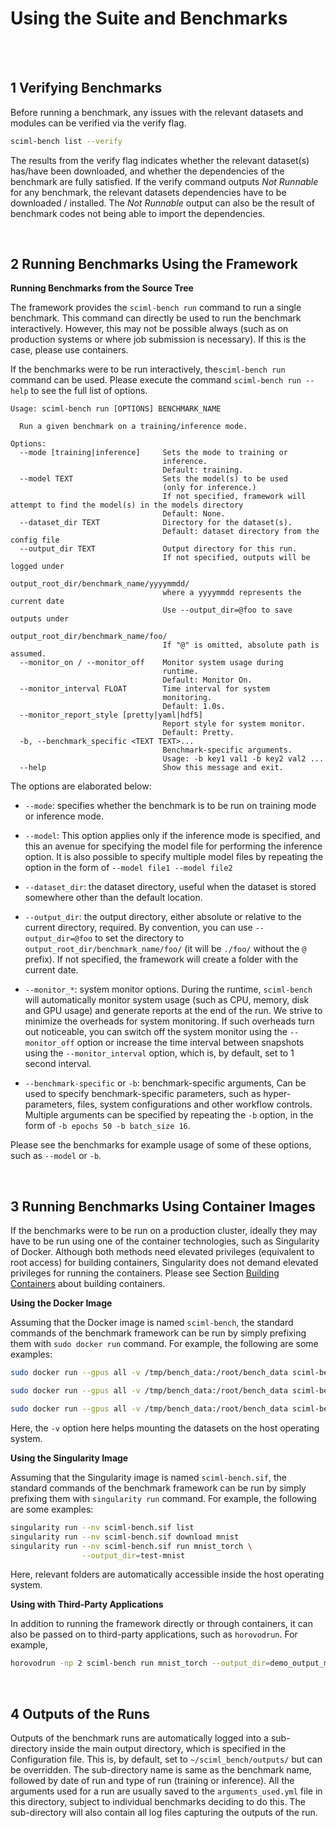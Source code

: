 # Using the Suite and Benchmarks
<br>
<br>

## 1 Verifying Benchmarks

Before running a benchmark,  any issues with the relevant datasets and modules can be verified via the verify flag. 

```sh
sciml-bench list --verify
```

The results from the verify flag indicates whether the relevant dataset(s) has/have been downloaded,  and whether the dependencies of the benchmark are fully satisfied. If the verify command outputs  *Not Runnable* for any benchmark, the relevant datasets dependencies have to be downloaded /  installed. The *Not Runnable*  output can also be the result of benchmark codes not being able to import the dependencies.

<br> 


## 2 Running Benchmarks Using the Framework


**Running Benchmarks from the Source Tree**

The framework provides the `sciml-bench run` command to  run a single benchmark. This command can directly be used to run the benchmark interactively. However, this may not be possible always (such as on production systems or where job submission is necessary). If this is the case, please use containers. 

If the benchmarks were to be run  interactively,  the`sciml-bench run` command  can be used. Please execute the command  `sciml-bench run --help`  to see the full list of options. 


```
Usage: sciml-bench run [OPTIONS] BENCHMARK_NAME

  Run a given benchmark on a training/inference mode.

Options:
  --mode [training|inference]     Sets the mode to training or
                                  inference.
                                  Default: training.
  --model TEXT                    Sets the model(s) to be used 
                                  (only for inference.)
                                  If not specified, framework will attempt to find the model(s) in the models directory
                                  Default: None.    
  --dataset_dir TEXT              Directory for the dataset(s).
                                  Default: dataset directory from the config file
  --output_dir TEXT               Output directory for this run.
                                  If not specified, outputs will be logged under
                                          output_root_dir/benchmark_name/yyyymmdd/
                                  where a yyyymmdd represents the current date
                                  Use --output_dir=@foo to save outputs under
                                          output_root_dir/benchmark_name/foo/
                                  If "@" is omitted, absolute path is assumed.
  --monitor_on / --monitor_off    Monitor system usage during 
                                  runtime.
                                  Default: Monitor On.
  --monitor_interval FLOAT        Time interval for system
                                  monitoring.
                                  Default: 1.0s.
  --monitor_report_style [pretty|yaml|hdf5]
                                  Report style for system monitor.
                                  Default: Pretty.
  -b, --benchmark_specific <TEXT TEXT>...
                                  Benchmark-specific arguments.
                                  Usage: -b key1 val1 -b key2 val2 ...
  --help                          Show this message and exit.

```

The options are elaborated below:

* `--mode`: specifies whether the benchmark is to be run on training mode or inference mode. 
* `--model`: This option applies only if the inference mode is specified, and this an avenue for specifying the model file for 
performing the inference option. It is also possible to specify multiple model files by repeating the option in the form of `--model file1 --model file2`
* `--dataset_dir`: the dataset directory, useful when the dataset is stored somewhere other than the default location.
* `--output_dir`: the output directory, either absolute or relative to the current directory, required. By convention, you can use `--output_dir=@foo` to set the directory to
  `output_root_dir/benchmark_name/foo/` (it will be `./foo/` without the `@` prefix). If not specified, the framework will create a folder with the current date.
* `--monitor_*`: system monitor options. 
  During the runtime, `sciml-bench` will automatically
  monitor system usage (such as CPU, memory, disk and GPU usage) and generate reports at the end of the run. We strive to minimize the overheads for system monitoring. If such overheads turn out noticeable, you can switch off the system monitor using the
  `--monitor_off` option or increase the time interval between snapshots using the 
  `--monitor_interval` option, which is, by default, set to 1 second interval.

* `--benchmark-specific` or `-b`: benchmark-specific arguments,
  Can be used to specify benchmark-specific parameters, such as hyper-parameters, files, system configurations and other workflow controls.  Multiple arguments can be specified by repeating the `-b` option, in the form of `-b epochs 50 -b batch_size 16`. 

Please see the benchmarks for example usage of some of these options, such as `--model` or `-b`. 


<br> 

## 3 Running Benchmarks Using Container Images

If the benchmarks were to be run on a production cluster, ideally they may have to be run using one of the container technologies, such as Singularity of Docker. Although both methods need elevated privileges (equivalent to root access) for building containers, Singularity does not demand elevated privileges for running the containers. Please see Section [Building Containers]() about building containers. 

**Using the Docker Image** 

Assuming that the Docker image is named `sciml-bench`, the standard commands of the benchmark framework can be run by simply prefixing them with `sudo docker run` command. For example, the following are some examples: 

```sh 
sudo docker run --gpus all -v /tmp/bench_data:/root/bench_data sciml-bench list

sudo docker run --gpus all -v /tmp/bench_data:/root/bench_data sciml-bench download mnist

sudo docker run --gpus all -v /tmp/bench_data:/root/bench_data sciml-bench run MNIST_torch --output_dir=test-mnist
```

Here, the `-v` option here helps mounting the datasets on the host operating system. 

**Using the Singularity Image**

Assuming that the Singularity image is named `sciml-bench.sif`, the standard commands of the benchmark framework can be run by simply prefixing them with `singularity run` command. For example, the following are some examples: 

```sh
singularity run --nv sciml-bench.sif list
singularity run --nv sciml-bench.sif download mnist
singularity run --nv sciml-bench.sif run mnist_torch \
                --output_dir=test-mnist
```

Here, relevant folders are automatically accessible inside the host operating system. 

**Using with Third-Party Applications**

In addition to running the framework directly or through containers, it can also be passed on to third-party applications, such as `horovodrun`. For example, 

```sh
horovodrun -np 2 sciml-bench run mnist_torch --output_dir=demo_output_mnist_torch --monitor_interval=0.1 -b use_cuda false -b epochs 2
```

<br> 

##  4 Outputs of the Runs 

Outputs of the benchmark runs are automatically logged into a sub-directory inside the main output directory, which is specified in the Configuration file. This is, by default, set to `~/sciml_bench/outputs/` but can be overridden.  The sub-directory name is same as the benchmark name, followed by date of run and type of run (training or inference). All the arguments used for a run are usually saved to the `arguments_used.yml` file in this  directory, subject to individual benchmarks deciding to do this. The sub-directory will also contain all log files capturing the outputs of the run. 
